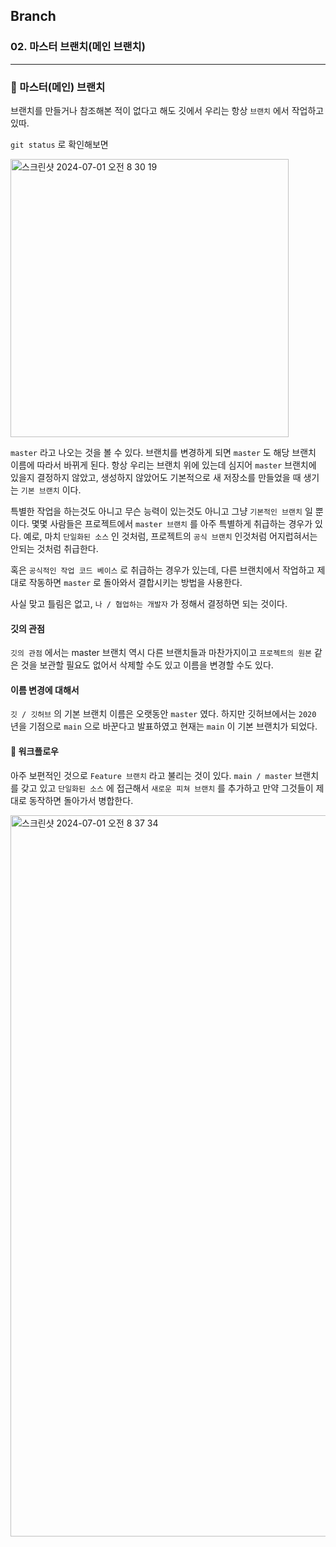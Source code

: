 ## Branch

### 02. 마스터 브랜치(메인 브랜치)

---

### 📌 마스터(메인) 브랜치

브랜치를 만들거나 참조해본 적이 없다고 해도 깃에서 우리는 항상 `브랜치` 에서 작업하고 있따.

`git status` 로 확인해보면

<img width="445" alt="스크린샷 2024-07-01 오전 8 30 19" src="https://github.com/chromeheartz/TIL/assets/95161113/50cf9ff1-3482-4d7b-8727-cea100fd60f1">

`master` 라고 나오는 것을 볼 수 있다.
브랜치를 변경하게 되면 `master` 도 해당 브랜치 이름에 따라서 바뀌게 된다.
항상 우리는 브랜치 위에 있는데 심지어 `master` 브랜치에 있을지 결정하지 않았고, 생성하지 않았어도 기본적으로 새 저장소를 만들었을 때 생기는 `기본 브랜치` 이다.

특별한 작업을 하는것도 아니고 무슨 능력이 있는것도 아니고 그냥 `기본적인 브랜치` 일 뿐이다. 몇몇 사람들은 프로젝트에서 `master 브랜치` 를 아주 특별하게 취급하는 경우가 있다. 예로, 마치 `단일화된 소스` 인 것처럼, 프로젝트의 `공식 브랜치` 인것처럼 어지럽혀서는 안되는 것처럼 취급한다.

혹은 `공식적인 작업 코드 베이스` 로 취급하는 경우가 있는데, 다른 브랜치에서 작업하고 제대로 작동하면 `master` 로 돌아와서 결합시키는 방법을 사용한다.

사실 맞고 틀림은 없고, `나 / 협업하는 개발자` 가 정해서 결정하면 되는 것이다.

#### 깃의 관점

`깃의 관점` 에서는 master 브랜치 역시 다른 브랜치들과 마찬가지이고 `프로젝트의 원본` 같은 것을 보관할 필요도 없어서 삭제할 수도 있고 이름을 변경할 수도 있다.

#### 이름 변경에 대해서

`깃 / 깃허브` 의 기본 브랜치 이름은 오랫동안 `master` 였다. 하지만 깃허브에서는 `2020` 년을 기점으로 `main` 으로 바꾼다고 발표하였고 현재는 `main` 이 기본 브랜치가 되었다.

#### 📌 워크플로우

아주 보편적인 것으로 `Feature 브랜치` 라고 불리는 것이 있다. `main / master` 브랜치를 갖고 있고 `단일화된 소스` 에 접근해서 `새로운 피쳐 브랜치` 를 추가하고 만약 그것들이 제대로 동작하면 돌아가서 병합한다.

<img width="1154" alt="스크린샷 2024-07-01 오전 8 37 34" src="https://github.com/chromeheartz/TIL/assets/95161113/e166a573-497a-4f2a-a2d8-1e0c1f6fb694">
